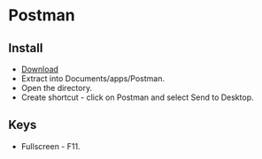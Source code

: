 # Postman

## Install

* [Download](https://www.getpostman.com/apps)
* Extract into Documents/apps/Postman.
* Open the directory.
* Create shortcut - click on Postman and select Send to Desktop.


## Keys

* Fullscreen - F11.
